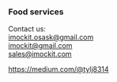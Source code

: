 ### Food services

Contact us: <br/>
imockit.osask@gmail.com <br/>
imockit@gmail.com <br/>
sales@imockit.com

https://medium.com/@tylj8314
